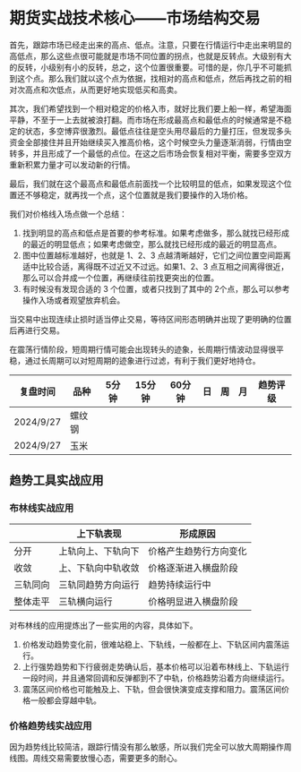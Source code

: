 # 期货实战技术核心——市场结构交易

首先，跟踪市场已经走出来的高点、低点。注意，只要在行情运行中走出来明显的高低点，那么这些点很可能就是市场不同位置的拐点，也就是反转点。大级别有大的反转，小级别有小的反转，总之，这个位置很重要。可惜的是，你几乎不可能抓到这个点。那么我们就以这个点为依据，找相对的高点和低点，然后再找之前的相对次高点和次低点，从而更好地实现低买和高卖。

其次，我们希望找到一个相对稳定的价格入市，就好比我们要上船一样，希望海面平静，不至于一上去就被浪打翻。而市场在形成最高点和最低点的时候通常是不稳定的状态，多空博弈很激烈。最低点往往是空头用尽最后的力量打压，但发现多头资金全部接住并且开始继续买入推高价格，这个时候空头力量逐渐消弱，行情由空转多，并且形成了一个最低的点位。在这之后市场会恢复相对平衡，需要多空双方重新积累力量才可以发动新的行情。

最后，我们就在这个最高点和最低点前面找一个比较明显的低点，如果发现这个位置还不够稳定，就再找一个点，这个位置就是我们要操作的入场价格。

我们对价格线入场点做一个总结：

1. 找到明显的高点和低点是首要的参考标准。如果考虑做多，那么就找已经形成的最近的明显低点；如果考虑做空，那么就找已经形成的最近的明显高点。
2. 图中位置越标准越好，也就是 1、2、3 点越清晰越好，它们之间位置空间距离适中比较合适，离得既不过近又不过远。如果1、2、3 点互相之间离得很近，那么可以合并成一个位置，再继续往前找更突出的位置。
3. 有时候没有发现合适的 3 个位置，或者只找到了其中的 2个点，那么可以参考操作入场或者观望放弃机会。

当交易中出现连续止损时适当停止交易，等待区间形态明确并出现了更明确的位置后再进行交易。

在震荡行情阶段，短周期行情可能会出现转头的迹象，长周期行情波动显得很平稳，通过长周期可以对短周期的迹象进行过滤，有利于我们更好地持仓。

|复盘时间|品种|5分钟|15分钟|60分钟|日|周|月|趋势评级|
|--|--|--|--|--|--|--|--|--|
|2024/9/27|螺纹钢||||||||
|2024/9/27|玉米||||||||

## 趋势工具实战应用

### 布林线实战应用

||上下轨表现|形成原因|
|--|--|--|
|分开|上轨向上、下轨向下|价格产生趋势行方向变化|
|收敛|上、下轨向中轨收敛|价格逐渐进入横盘阶段|
|三轨同向|三轨同趋势方向运行|趋势持续运行中|
|整体走平|三轨横向运行|价格明显进入横盘阶段|

对布林线的应用提炼出了一些实用的内容，具体如下。

1. 价格发动趋势变化前，很难站稳上、下轨线，一般都在上、下轨区间内震荡运行。
2. 上行强势趋势和下行疲弱走势确认后，基本价格可以沿着布林线上、下轨运行一段时间，并且通常回调和反弹都到不了中轨，价格趋势沿着方向继续运行。
3. 震荡区间价格也可能触及上、下轨，但会很快演变成支撑和阻力。震荡区间价格一般都会穿越中轨。

### 价格趋势线实战应用

因为趋势线比较简洁，跟踪行情没有那么敏感，所以我们完全可以放大周期操作周线图。周线交易需要放慢心态，需要更多的耐心。
